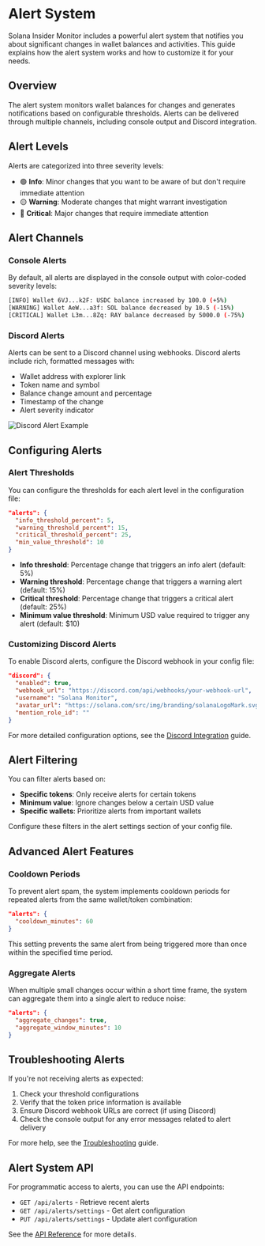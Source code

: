 # Alert System

Solana Insider Monitor includes a powerful alert system that notifies you about significant changes in wallet balances and activities. This guide explains how the alert system works and how to customize it for your needs.

## Overview

The alert system monitors wallet balances for changes and generates notifications based on configurable thresholds. Alerts can be delivered through multiple channels, including console output and Discord integration.

## Alert Levels

Alerts are categorized into three severity levels:

- 🟢 **Info**: Minor changes that you want to be aware of but don't require immediate attention
- 🟡 **Warning**: Moderate changes that might warrant investigation
- 🔴 **Critical**: Major changes that require immediate attention

## Alert Channels

### Console Alerts

By default, all alerts are displayed in the console output with color-coded severity levels:

```bash
[INFO] Wallet 6VJ...k2F: USDC balance increased by 100.0 (+5%)
[WARNING] Wallet AeW...a3f: SOL balance decreased by 10.5 (-15%)
[CRITICAL] Wallet L3m...8Zq: RAY balance decreased by 5000.0 (-75%)
```

### Discord Alerts

Alerts can be sent to a Discord channel using webhooks. Discord alerts include rich, formatted messages with:

- Wallet address with explorer link
- Token name and symbol
- Balance change amount and percentage
- Timestamp of the change
- Alert severity indicator

![Discord Alert Example](../assets/images/discord-alert-example.png)

## Configuring Alerts

### Alert Thresholds

You can configure the thresholds for each alert level in the configuration file:

```json
"alerts": {
  "info_threshold_percent": 5,
  "warning_threshold_percent": 15,
  "critical_threshold_percent": 25,
  "min_value_threshold": 10
}
```

- **Info threshold**: Percentage change that triggers an info alert (default: 5%)
- **Warning threshold**: Percentage change that triggers a warning alert (default: 15%)
- **Critical threshold**: Percentage change that triggers a critical alert (default: 25%)
- **Minimum value threshold**: Minimum USD value required to trigger any alert (default: $10)

### Customizing Discord Alerts

To enable Discord alerts, configure the Discord webhook in your config file:

```json
"discord": {
  "enabled": true,
  "webhook_url": "https://discord.com/api/webhooks/your-webhook-url",
  "username": "Solana Monitor",
  "avatar_url": "https://solana.com/src/img/branding/solanaLogoMark.svg",
  "mention_role_id": ""
}
```

For more detailed configuration options, see the [Discord Integration](../configuration/discord-integration.md) guide.

## Alert Filtering

You can filter alerts based on:

- **Specific tokens**: Only receive alerts for certain tokens
- **Minimum value**: Ignore changes below a certain USD value
- **Specific wallets**: Prioritize alerts from important wallets

Configure these filters in the alert settings section of your config file.

## Advanced Alert Features

### Cooldown Periods

To prevent alert spam, the system implements cooldown periods for repeated alerts from the same wallet/token combination:

```json
"alerts": {
  "cooldown_minutes": 60
}
```

This setting prevents the same alert from being triggered more than once within the specified time period.

### Aggregate Alerts

When multiple small changes occur within a short time frame, the system can aggregate them into a single alert to reduce noise:

```json
"alerts": {
  "aggregate_changes": true,
  "aggregate_window_minutes": 10
}
```

## Troubleshooting Alerts

If you're not receiving alerts as expected:

1. Check your threshold configurations
2. Verify that the token price information is available
3. Ensure Discord webhook URLs are correct (if using Discord)
4. Check the console output for any error messages related to alert delivery

For more help, see the [Troubleshooting](../troubleshooting.md) guide.

## Alert System API

For programmatic access to alerts, you can use the API endpoints:

- `GET /api/alerts` - Retrieve recent alerts
- `GET /api/alerts/settings` - Get alert configuration
- `PUT /api/alerts/settings` - Update alert configuration

See the [API Reference](../api/index.md) for more details.
